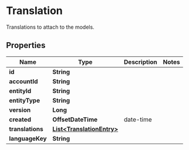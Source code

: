 

# Translation

Translations to attach to the models.

## Properties

Name | Type | Description | Notes
------------ | ------------- | ------------- | -------------
**id** | **String** |  | 
**accountId** | **String** |  | 
**entityId** | **String** |  | 
**entityType** | **String** |  | 
**version** | **Long** |  | 
**created** | **OffsetDateTime** | date-time | 
**translations** | [**List&lt;TranslationEntry&gt;**](TranslationEntry.md) |  | 
**languageKey** | **String** |  | 



